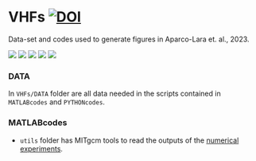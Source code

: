 # VHFs [![DOI](https://zenodo.org/badge/638012149.svg)](https://zenodo.org/badge/latestdoi/638012149)
Data-set and codes used to generate figures in Aparco-Lara et. al., 2023.

![](https://img.shields.io/github/stars/JhonKevin3015/VHFs.svg) ![](https://img.shields.io/github/forks/JhonKevin3015/VHFs.svg) ![](https://img.shields.io/github/tag/JhonKevin3015/VHFs.svg) ![](https://img.shields.io/github/release/JhonKevin3015/VHFs.svg) ![](https://img.shields.io/github/issues/JhonKevin3015/VHFs.svg) 

### DATA

In `VHFs/DATA` folder are all data needed in the scripts contained in `MATLABcodes` and `PYTHONcodes`.

### MATLABcodes

* `utils` folder has MITgcm tools to read the outputs of the [numerical experiments](https://github.com/JhonKevin3015/Experiments). 



